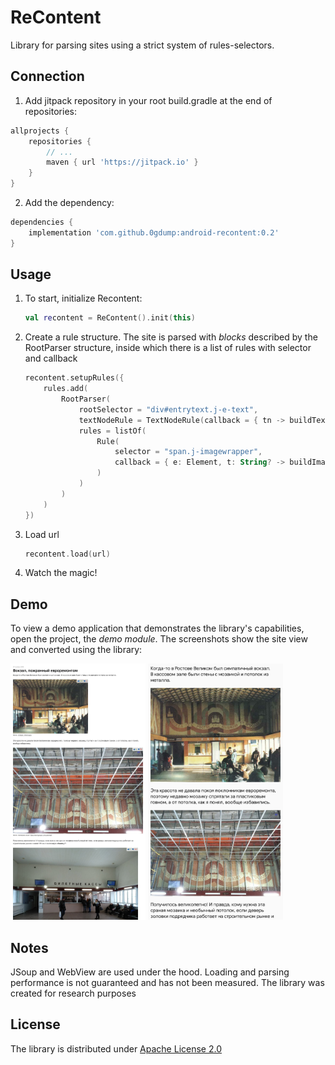 # ReContent

Library for parsing sites using a strict system of rules-selectors.

## Connection

1. Add jitpack repository in your root build.gradle at the end of repositories:

  ```gradle
  allprojects {
      repositories {
          // ...
          maven { url 'https://jitpack.io' }
      }
  }
  ```

2. Add the dependency:

  ```gradle
  dependencies {
      implementation 'com.github.0gdump:android-recontent:0.2'
  }
  ```

## Usage

1. To start, initialize Recontent:

    ```kotlin
    val reсontent = ReContent().init(this)
    ```

2. Create a rule structure. The site is parsed with *blocks* described by the RootParser structure, inside which there is a list of rules with selector and callback

    ```kotlin
    reсontent.setupRules({
        rules.add(
            RootParser(
                rootSelector = "div#entrytext.j-e-text",
                textNodeRule = TextNodeRule(callback = { tn -> buildText(tn) }),
                rules = listOf(
                    Rule(
                        selector = "span.j-imagewrapper",
                        callback = { e: Element, t: String? -> buildImage(e, t) }
                    )
                )
            )
        )
    })
    ```

3. Load url

    ```kotlin
    recontent.load(url)
    ```

4. Watch the magic!

## Demo

To view a demo application that demonstrates the library's capabilities, open the project, the *demo module*. The screenshots show the site view and converted using the library:

<img src="./screenshots/web.png" alt="drawing" width="216" height="410"/> <img src="./screenshots/recontent.jpg" alt="drawing"  width="216" height="410"/>

## Notes

JSoup and WebView are used under the hood. Loading and parsing performance is not guaranteed and has not been measured. The library was created for research purposes

## License

The library is distributed under [Apache License 2.0](https://github.com/0gdump/android-recontent/blob/master/LICENSE)
